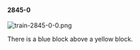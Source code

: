 #### 2845-0
![train-2845-0-0.png](https://github.com/lil-lab/nlvr/raw/master/nlvr/train/images/45/train-2845-0-0.png "train-2845-0-0.png")

There is a blue block above a yellow block.